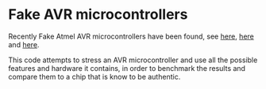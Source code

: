# Fake AVR microcontrollers

Recently Fake Atmel AVR microcontrollers have been found, see
[here](http://andybrown.me.uk/2015/05/31/cheap-atmega8/),
[here](https://www.sparkfun.com/news/364) and
[here](https://www.sparkfun.com/news/395).

This code attempts to stress an AVR microcontroller and use all the possible
features and hardware it contains, in order to benchmark the results and
compare them to a chip that is know to be authentic.
